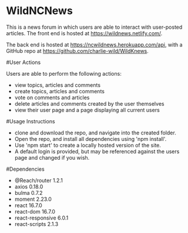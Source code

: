 # WildNCNews
This is a news forum in which users are able to interact with user-posted articles. The front end is hosted at https://wildnews.netlify.com/.

The back end is hosted at https://ncwildnews.herokuapp.com/api, with a GitHub repo at https://github.com/charlie-wild/WildKnews.

#User Actions

Users are able to perform the following actions:

- view topics, articles and comments
- create topics, articles and comments
- vote on comments and articles
- delete articles and comments created by the user themselves
- view their user page and a page displaying all current users

#Usage Instructions

- clone and download the repo, and navigate into the created folder. 
- Open the repo, and install all dependencies using 'npm install'.
- Use 'npm start' to create a locally hosted version of the site.
- A default login is provided, but may be referenced against the users page and       changed if you wish.

#Dependencies 

- @Reach/router 1.2.1
- axios 0.18.0
- bulma 0.7.2
- moment 2.23.0
- react 16.7.0
- react-dom 16.7.0
- react-responsive 6.0.1
- react-scripts 2.1.3



